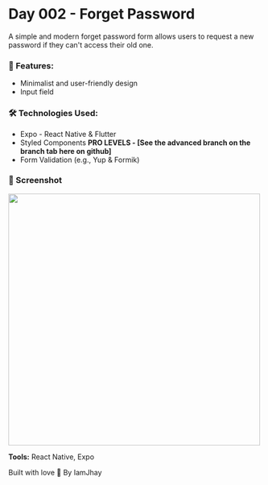 # Day 002 - Forget Password

A simple and modern forget password form allows users to request a new password if they can't access their old one.

### 🎨 Features:

- Minimalist and user-friendly design
- Input field

### 🛠️ Technologies Used:

- Expo - React Native & Flutter
- Styled Components
  **PRO LEVELS - [See the advanced branch on the branch tab here on github]**
- Form Validation (e.g., Yup & Formik)

### 📸 Screenshot

<div align="left">
  <img height="500" src="https://imagedelivery.net/_QLyhNQIk5K6p8kNrFQcIA/6453a44e-4cc7-4bd4-3b64-a95eab039100/public"  />
</div>

**Tools:** React Native, Expo

Built with love 💙 By IamJhay
